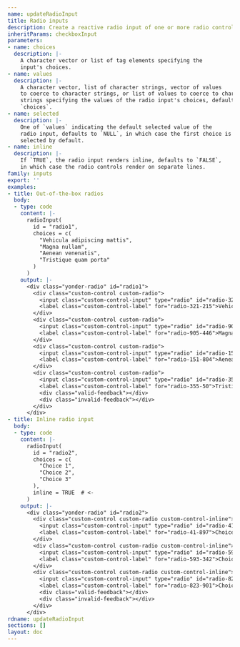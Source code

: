 ```yaml
---
name: updateRadioInput
title: Radio inputs
description: Create a reactive radio input of one or more radio controls.
inheritParams: checkboxInput
parameters:
- name: choices
  description: |-
    A character vector or list of tag elements specifying the
    input's choices.
- name: values
  description: |-
    A character vector, list of character strings, vector of values
    to coerce to character strings, or list of values to coerce to character
    strings specifying the values of the radio input's choices, defaults to
    `choices`.
- name: selected
  description: |-
    One of `values` indicating the default selected value of the
    radio input, defaults to `NULL`, in which case the first choice is
    selected by default.
- name: inline
  description: |-
    If `TRUE`, the radio input renders inline, defaults to `FALSE`,
    in which case the radio controls render on separate lines.
family: inputs
export: ''
examples:
- title: Out-of-the-box radios
  body:
  - type: code
    content: |-
      radioInput(
        id = "radio1",
        choices = c(
          "Vehicula adipiscing mattis",
          "Magna nullam",
          "Aenean venenatis",
          "Tristique quam porta"
        )
      )
    output: |-
      <div class="yonder-radio" id="radio1">
        <div class="custom-control custom-radio">
          <input class="custom-control-input" type="radio" id="radio-321-215" name="radio1" value="Vehicula adipiscing mattis" checked autocomplete="off"/>
          <label class="custom-control-label" for="radio-321-215">Vehicula adipiscing mattis</label>
        </div>
        <div class="custom-control custom-radio">
          <input class="custom-control-input" type="radio" id="radio-905-446" name="radio1" value="Magna nullam" autocomplete="off"/>
          <label class="custom-control-label" for="radio-905-446">Magna nullam</label>
        </div>
        <div class="custom-control custom-radio">
          <input class="custom-control-input" type="radio" id="radio-151-804" name="radio1" value="Aenean venenatis" autocomplete="off"/>
          <label class="custom-control-label" for="radio-151-804">Aenean venenatis</label>
        </div>
        <div class="custom-control custom-radio">
          <input class="custom-control-input" type="radio" id="radio-355-50" name="radio1" value="Tristique quam porta" autocomplete="off"/>
          <label class="custom-control-label" for="radio-355-50">Tristique quam porta</label>
          <div class="valid-feedback"></div>
          <div class="invalid-feedback"></div>
        </div>
      </div>
- title: Inline radio input
  body:
  - type: code
    content: |-
      radioInput(
        id = "radio2",
        choices = c(
          "Choice 1",
          "Choice 2",
          "Choice 3"
        ),
        inline = TRUE  # <-
      )
    output: |-
      <div class="yonder-radio" id="radio2">
        <div class="custom-control custom-radio custom-control-inline">
          <input class="custom-control-input" type="radio" id="radio-41-897" name="radio2" value="Choice 1" checked autocomplete="off"/>
          <label class="custom-control-label" for="radio-41-897">Choice 1</label>
        </div>
        <div class="custom-control custom-radio custom-control-inline">
          <input class="custom-control-input" type="radio" id="radio-593-342" name="radio2" value="Choice 2" autocomplete="off"/>
          <label class="custom-control-label" for="radio-593-342">Choice 2</label>
        </div>
        <div class="custom-control custom-radio custom-control-inline">
          <input class="custom-control-input" type="radio" id="radio-823-901" name="radio2" value="Choice 3" autocomplete="off"/>
          <label class="custom-control-label" for="radio-823-901">Choice 3</label>
          <div class="valid-feedback"></div>
          <div class="invalid-feedback"></div>
        </div>
      </div>
rdname: updateRadioInput
sections: []
layout: doc
---
```

